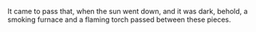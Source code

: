It came to pass that, when the sun went down, and it was dark, behold, a smoking furnace and a flaming torch passed between these pieces.